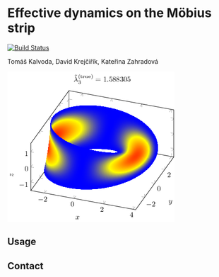 
# Effective dynamics on the Möbius strip

[![Build Status](https://travis-ci.com/kalvotom/moebius.svg?branch=master)](https://travis-ci.com/kalvotom/moebius)

Tomáš Kalvoda, David Krejčiřík, Kateřina Zahradová

![Mobius strip](images/moebius.png)

## Usage

## Contact
